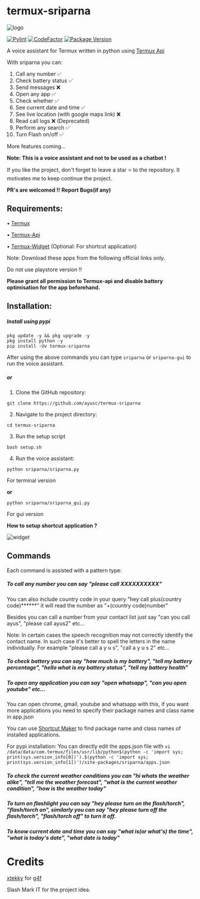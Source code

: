 # termux-sriparna

![logo](https://raw.githubusercontent.com/ayusc/termux-sriparna/main/logo.png)

[![Pylint](https://github.com/ayusc/termux-sriparna/actions/workflows/pylint.yml/badge.svg?branch=main)](https://github.com/ayusc/termux-sriparna/actions/workflows/pylint.yml)
[![CodeFactor](https://www.codefactor.io/repository/github/ayusc/termux-sriparna/badge)](https://www.codefactor.io/repository/github/ayusc/termux-sriparna)
[![Package Version](https://img.shields.io/pypi/v/termux-sriparna.svg)](https://pypi.python.org/pypi/termux-sriparna/)

A voice assistant for Termux written in python using [Termux Api](https://wiki.termux.com/wiki/Termux:API)

With sriparna you can:

1) Call any number ✅
2) Check battery status ✅
3) Send messages ❌
4) Open any app ✅
5) Check whether ✅
6) See current date and time ✅
7) See live location (with google maps link) ❌
8) Read call logs ❌ (Deprecated)
9) Perform any search ✅
10) Turn Flash on/off ✅
    
More features coming...

**Note: This is a voice assistant and not to be used as a chatbot !**

If you like the project, don't forget to leave a star ⭐ to the repository.
It motivates me to keep continue the project.

**PR's are welcomed !!**
**Report Bugs(if any)**

## Requirements:

• [Termux](https://f-droid.org/en/packages/com.termux/)

• [Termux-Api](https://f-droid.org/en/packages/com.termux.api/)

• [Termux-Widget](https://f-droid.org/en/packages/com.termux.widget/) (Optional: For shortcut application)

Note: Download these apps from the following official links only.

Do not use playstore version !!

**Please grant all permission to Termux-api and disable battery optimisation for the app beforehand.** 

## Installation:

##### Install using pypi

```
pkg update -y && pkg upgrade -y
pkg install python -y
pip install -Uv termux-sriparna
```

After using the above commands you can type ```sriparna``` or ```sriparna-gui``` to run the voice assistant.


##### or

1. Clone the GitHub repository:

```
git clone https://github.com/ayusc/termux-sriparna
```

2. Navigate to the project directory:

```
cd termux-sriparna
```

3. Run the setup script
   
```
bash setup.sh
```

4. Run the voice assistant:

```
python sriparna/sriparna.py 
```
For terminal version 

**or**

```
python sriparna/sriparna_gui.py 
```
For gui version

**How to setup shortcut application ?**

![widget](https://raw.githubusercontent.com/ayusc/termux-sriparna/main/demo/widget.gif)

## Commands

Each command is assisted with a pattern type:

##### To call any number you can say "please call XXXXXXXXXX"

You can also include country code in your query "hey call plus(country code)******" it will read the number as "+(country code)number"

Besides you can call a number from your contact list just say "can you call ayus", "please call ayus2" etc...

Note: In certain cases the speech recognition may not correctly identify the contact name. In such case it's better to spell the letters in the name individually. For example "please call a y u s", "call a y u s 2" etc...

##### To check battery you can say "how much is my battery", "tell my battery percentage", "hello what is my battery status", "tell my battery health"

##### To open any application you can say "open whatsapp", "can you open youtube" etc...

You can open chrome, gmail, youtube and whatsapp with this, if you want more applications you need to specify their package names and class name in app.json

You can use [Shortcut Maker](https://play.google.com/store/apps/details?id=rk.android.app.shortcutmaker) to find package name and class names of installed applications.

For pypi installation: You can directly edit the apps.json file with `vi /data/data/com.termux/files/usr/lib/python$(python -c 'import sys; print(sys.version_info[0])').$(python -c 'import sys; print(sys.version_info[1])')/site-packages/sriparna/apps.json
`

##### To check the current weather conditions you can "hi whats the weather alike", "tell me the weather forecast", "what is the current weather condition", "how is the weather today"

##### To turn on flashlight you can say "hey please turn on the flash/torch", "flash/torch on", similarly you can say "hey please turn off the flash/torch", "flash/torch off" to turn it off.

##### To know current date and time you can say "what is(or what's) the time", "what is today's date", "what date is today"

# Credits
[xtekky](https://github.com/xtekky) for [g4f](https://github.com/xtekky/gpt4free)

Slash Mark IT for the project idea.
